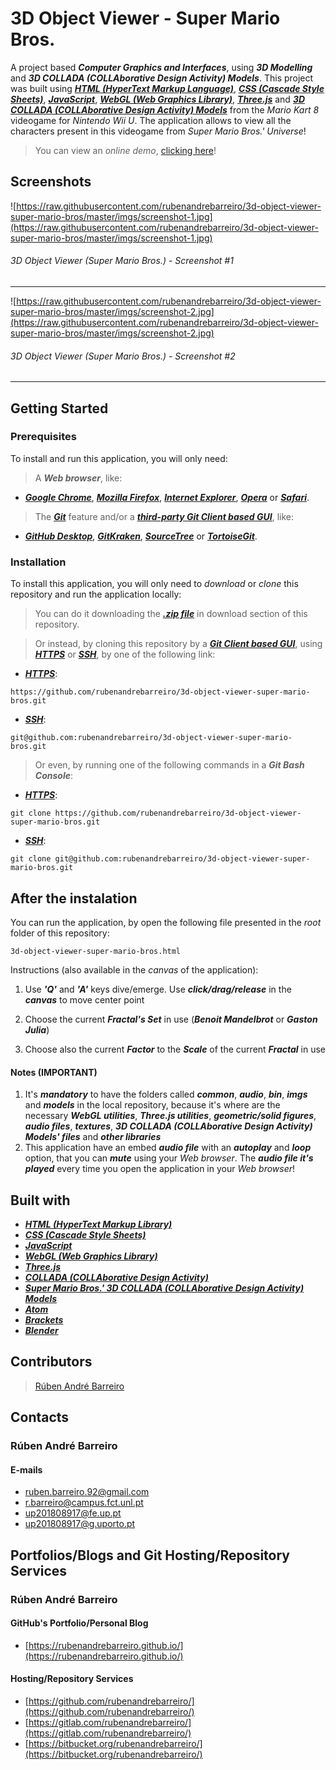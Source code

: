 # 3D Object Viewer - Super Mario Bros.

A project based **_Computer Graphics and Interfaces_**, using **_3D Modelling_** and **_3D COLLADA (COLLAborative Design Activity) Models_**. This project was built using [**_HTML (HyperText Markup Language)_**](https://www.w3schools.com/html/), [**_CSS (Cascade Style Sheets)_**](https://www.w3schools.com/css/), [**_JavaScript_**](https://www.w3schools.com/js/), [**_WebGL (Web Graphics Library)_**](https://get.webgl.org/), [**_Three.js_**](https://threejs.org/) and [**_3D COLLADA (COLLAborative Design Activity) Models_**](https://en.wikipedia.org/wiki/COLLADA) from the _Mario Kart 8_ videogame for _Nintendo Wii U_. The application allows to view all the characters present in this videogame from _Super Mario Bros.' Universe_!

> You can view an _online demo_, [clicking here](https://rubenandrebarreiro.github.io/projects/threejs/3d-object-viewer-super-mario-bros/3d-object-viewer-super-mario-bros.html)!


## Screenshots

![https://raw.githubusercontent.com/rubenandrebarreiro/3d-object-viewer-super-mario-bros/master/imgs/screenshot-1.jpg](https://raw.githubusercontent.com/rubenandrebarreiro/3d-object-viewer-super-mario-bros/master/imgs/screenshot-1.jpg)
######  3D Object Viewer (Super Mario Bros.) - Screenshot #1

***

![https://raw.githubusercontent.com/rubenandrebarreiro/3d-object-viewer-super-mario-bros/master/imgs/screenshot-2.jpg](https://raw.githubusercontent.com/rubenandrebarreiro/3d-object-viewer-super-mario-bros/master/imgs/screenshot-2.jpg)
######  3D Object Viewer (Super Mario Bros.) - Screenshot #2

***


## Getting Started

### Prerequisites
To install and run this application, you will only need:
> A **_Web browser_**, like:
* [**_Google Chrome_**](https://www.google.com/chrome/), [**_Mozilla Firefox_**](https://www.mozilla.org/), [**_Internet Explorer_**](https://www.microsoft.com/download/internet-explorer.aspx), [**_Opera_**](https://www.opera.com/) or [**_Safari_**](https://www.apple.com/safari/).
> The [**_Git_**](https://git-scm.com/) feature and/or a [**_third-party Git Client based GUI_**](https://git-scm.com/downloads/guis/), like:
* [**_GitHub Desktop_**](https://desktop.github.com/), [**_GitKraken_**](https://www.gitkraken.com/), [**_SourceTree_**](https://www.sourcetreeapp.com/) or [**_TortoiseGit_**](https://tortoisegit.org/).

### Installation
To install this application, you will only need to _download_ or _clone_ this repository and run the application locally:

> You can do it downloading the [**_.zip file_**](https://github.com/rubenandrebarreiro/3d-object-viewer-super-mario-bros/archive/master.zip) in download section of this repository.

> Or instead, by cloning this repository by a [**_Git Client based GUI_**](https://git-scm.com/downloads/guis), using [**_HTTPS_**](https://en.wikipedia.org/wiki/HTTPS) or [**_SSH_**](https://en.wikipedia.org/wiki/SSH_File_Transfer_Protocol), by one of the following link:
* [**_HTTPS_**](https://en.wikipedia.org/wiki/HTTPS):
```
https://github.com/rubenandrebarreiro/3d-object-viewer-super-mario-bros.git
```
* [**_SSH_**](https://en.wikipedia.org/wiki/SSH_File_Transfer_Protocol):
```
git@github.com:rubenandrebarreiro/3d-object-viewer-super-mario-bros.git
```

> Or even, by running one of the following commands in a **_Git Bash Console_**:
* [**_HTTPS_**](https://en.wikipedia.org/wiki/HTTPS):
```
git clone https://github.com/rubenandrebarreiro/3d-object-viewer-super-mario-bros.git
```
* [**_SSH_**](https://en.wikipedia.org/wiki/SSH_File_Transfer_Protocol):
```
git clone git@github.com:rubenandrebarreiro/3d-object-viewer-super-mario-bros.git
```

## After the instalation
You can run the application, by open the following file presented in the _root_ folder of this repository:
```
3d-object-viewer-super-mario-bros.html
```

Instructions (also available in the _canvas_ of the application):

1) Use **_'Q'_** and **_'A'_** keys dive/emerge. Use **_click/drag/release_** in the **_canvas_** to move center point

2) Choose the current **_Fractal's Set_** in use (**_Benoit Mandelbrot_** or **_Gaston Julia_**)

3) Choose also the current **_Factor_** to the **_Scale_** of the current **_Fractal_** in use

#### Notes (IMPORTANT)
1) It's **_mandatory_** to have the folders called **_common_**, **_audio_**, **_bin_**, **_imgs_** and **_models_** in the local repository, because it's where are the necessary **_WebGL utilities_**, **_Three.js utilities_**, **_geometric/solid figures_**, **_audio files_**, **_textures_**, **_3D COLLADA (COLLAborative Design Activity) Models' files_** and **_other libraries_**
2) This application have an embed **_audio file_** with an **_autoplay_** and **_loop_** option, that you can **_mute_** using your _Web browser_. The **_audio file it's played_** every time you open the application in your _Web browser_!

## Built with
* [**_HTML (HyperText Markup Library)_**](https://www.w3schools.com/html/)
* [**_CSS (Cascade Style Sheets)_**](https://www.w3schools.com/css/)
* [**_JavaScript_**](https://www.w3schools.com/js/)
* [**_WebGL (Web Graphics Library)_**](https://get.webgl.org/)
* [**_Three.js_**](https://threejs.org/)
* [**_COLLADA (COLLAborative Design Activity)_**](https://en.wikipedia.org/wiki/COLLADA)
* [**_Super Mario Bros.' 3D COLLADA (COLLAborative Design Activity) Models_**](https://www.models-resource.com/wii_u/mariokart8/)
* [**_Atom_**](https://atom.io/)
* [**_Brackets_**](http://brackets.io/)
* [**_Blender_**](https://www.blender.org/)

## Contributors
> [Rúben André Barreiro](https://github.com/rubenandrebarreiro/)

## Contacts

### Rúben André Barreiro
#### E-mails
* [ruben.barreiro.92@gmail.com](mailto:ruben.barreiro.92@gmail.com)
* [r.barreiro@campus.fct.unl.pt](mailto:r.barreiro@campus.fct.unl.pt)
* [up201808917@fe.up.pt](mailto:up201808917@fe.up.pt)
* [up201808917@g.uporto.pt](mailto:up201808917@g.uporto.pt)


## Portfolios/Blogs and Git Hosting/Repository Services

### Rúben André Barreiro
#### GitHub's Portfolio/Personal Blog
* [https://rubenandrebarreiro.github.io/](https://rubenandrebarreiro.github.io/)

#### Hosting/Repository Services
* [https://github.com/rubenandrebarreiro/](https://github.com/rubenandrebarreiro/)
* [https://gitlab.com/rubenandrebarreiro/](https://gitlab.com/rubenandrebarreiro/)
* [https://bitbucket.org/rubenandrebarreiro/](https://bitbucket.org/rubenandrebarreiro/)
